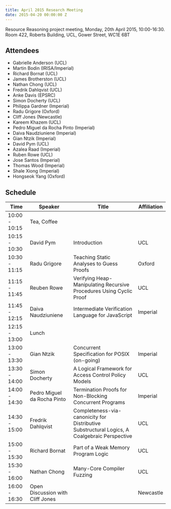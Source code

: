```yaml
---
title: April 2015 Research Meeting
date: 2015-04-20 00:00:00 Z
---
```


Resource Reasoning project meeting, Monday, 20th April 2015, 10:00-16:30. Room 422, Roberts Building, UCL, Gower Street, WC1E 6BT

## Attendees
* Gabrielle Anderson (UCL)
* Martin Bodin (IRISA/Imperial)
* Richard Bornat (UCL)
* James Brotherston (UCL)
* Nathan Chong (UCL)
* Fredrik Dahlqvist (UCL)
* Anke Davis (EPSRC)
* Simon Docherty (UCL)
* Philippa Gardner (Imperial)
* Radu Grigore (Oxford)
* Cliff Jones (Newcastle)
* Kareem Khazem (UCL)
* Pedro Miguel da Rocha Pinto (Imperial)
* Daiva Naudziuniene (Imperial)
* Gian Ntzik (Imperial)
* David Pym (UCL)
* Azalea Raad (Imperial)
* Ruben Rowe (UCL)
* Jose Santos (Imperial)
* Thomas Wood (Imperial)
* Shale Xiong (Imperial)
* Hongseok Yang (Oxford)

## Schedule
| Time | Speaker | Title | Affiliation |
| ---- | ------- | ----- | ----------- |
| 10:00 - 10:15 | Tea, Coffee |
| 10:15 - 10:30 | David Pym | Introduction | UCL |
| 10:30 - 11:15 | Radu Grigore | Teaching Static Analyses to Guess Proofs | Oxford |
| 11:15 - 11:45 | Reuben Rowe | Verifying Heap-Manipulating Recursive Procedures Using Cyclic Proof | UCL |
| 11:45 - 12:15 | Daiva Naudziuniene | Intermediate Verification Language for JavaScript | Imperial |
| 12:15 - 13:00 | Lunch |
| 13:00 - 13:30 | Gian Ntzik | Concurrent Specification for POSIX (on-going) | Imperial |
| 13:30 - 14:00 | Simon Docherty | A Logical Framework for Access Control Policy Models | UCL |
| 14:00 - 14:30 | Pedro Miguel da Rocha Pinto | Termination Proofs for Non-Blocking Concurrent Programs | Imperial |
| 14:30 - 15:00 | Fredrik Dahlqvist | Completeness-via-canonicity for Distributive Substructural Logics, A Coalgebraic Perspective | UCL |
| 15:00 - 15:30 | Richard Bornat | Part of a Weak Memory Program Logic | UCL |
| 15:30 - 16:00 | Nathan Chong | Many-Core Compiler Fuzzing | UCL |
| 16:00 - 16:30 | Open Discussion with Cliff Jones | | Newcastle |
